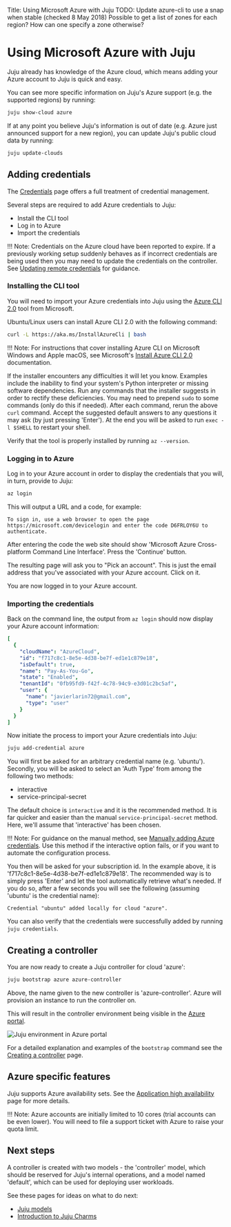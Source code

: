 Title: Using Microsoft Azure with Juju
TODO: Update azure-cli to use a snap when stable (checked 8 May 2018)
      Possible to get a list of zones for each region? How can one specify a zone otherwise?

# Using Microsoft Azure with Juju

Juju already has knowledge of the Azure cloud, which means adding your Azure
account to Juju is quick and easy.

You can see more specific information on Juju's Azure support (e.g. the
supported regions) by running:

```bash
juju show-cloud azure
```

If at any point you believe Juju's information is out of date (e.g. Azure just 
announced support for a new region), you can update Juju's public cloud data by
running:
  
```bash
juju update-clouds
```

## Adding credentials

The [Credentials][credentials] page offers a full treatment of credential
management.

Several steps are required to add Azure credentials to Juju:

 - Install the CLI tool
 - Log in to Azure
 - Import the credentials

!!! Note:
    Credentials on the Azure cloud have been reported to expire. If a
    previously working setup suddenly behaves as if incorrect credentials are
    being used then you may need to update the credentials on the controller.
    See [Updating remote credentials][updating-remote-credentials] for
    guidance.

### Installing the CLI tool

You will need to import your Azure credentials into Juju using the
[Azure CLI 2.0][azurecli] tool from Microsoft.

Ubuntu/Linux users can install Azure CLI 2.0 with the following command:

```bash
curl -L https://aka.ms/InstallAzureCli | bash
```

!!! Note:
    For instructions that cover installing Azure CLI on Microsoft Windows and
    Apple macOS, see Microsoft's [Install Azure CLI 2.0][azuretwoinstall]
    documentation.

If the installer encounters any difficulties it will let you know. Examples
include the inability to find your system's Python interpreter or missing
software dependencies. Run any commands that the installer suggests in order to
rectify these deficiencies. You may need to prepend `sudo` to some commands
(only do this if needed). After each command, rerun the above `curl` command.
Accept the suggested default answers to any questions it may ask (by just
pressing 'Enter'). At the end you will be asked to run `exec -l $SHELL` to
restart your shell.

Verify that the tool is properly installed by running `az --version`.

### Logging in to Azure

Log in to your Azure account in order to display the credentials that you will,
in turn, provide to Juju:

```bash
az login
```

This will output a URL and a code, for example:

```no-highlight
To sign in, use a web browser to open the page https://microsoft.com/devicelogin and enter the code D6FRLOY6U to authenticate.
```

After entering the code the web site should show 'Microsoft Azure
Cross-platform Command Line Interface'. Press the 'Continue' button.

The resulting page will ask you to "Pick an account". This is just the email
address that you've associated with your Azure account. Click on it.

You are now logged in to your Azure account.

### Importing the credentials

Back on the command line, the output from `az login` should now display your
Azure account information: 

```yaml
[
  {
    "cloudName": "AzureCloud",
    "id": "f717c8c1-8e5e-4d38-be7f-ed1e1c879e18",
    "isDefault": true,
    "name": "Pay-As-You-Go",
    "state": "Enabled",
    "tenantId": "0fb95fd9-f42f-4c78-94c9-e3d01c2bc5af",
    "user": {
      "name": "javierlarin72@gmail.com",
      "type": "user"
    }
  }
]
```

Now initiate the process to import your Azure credentials into Juju:

```bash
juju add-credential azure
```

You will first be asked for an arbitrary credential name (e.g. 'ubuntu').
Secondly, you will be asked to select an 'Auth Type' from among the following
two methods:

- interactive
- service-principal-secret

The default choice is `interactive` and it is the recommended method. It is far
quicker and easier than the manual `service-principal-secret` method. Here,
we'll assume that 'interactive' has been chosen.

!!! Note:
    For guidance on the manual method, see
    [Manually adding Azure credentials][manually-adding-azure-credentials]. Use
    this method if the interactive option fails, or if you want to automate the
    configuration process.

You then will be asked for your subscription id. In the example above, it is
'f717c8c1-8e5e-4d38-be7f-ed1e1c879e18'. The recommended way is to simply press
'Enter' and let the tool automatically retrieve what's needed. If you do so,
after a few seconds you will see the following (assuming 'ubuntu' is the
credential name):

```no-highlight
Credential "ubuntu" added locally for cloud "azure".
```

You can also verify that the credentials were successfully added by running
`juju credentials`.

## Creating a controller

You are now ready to create a Juju controller for cloud 'azure':

```bash
juju bootstrap azure azure-controller
```

Above, the name given to the new controller is 'azure-controller'. Azure will
provision an instance to run the controller on.

This will result in the controller environment being visible in the
[Azure portal][azureportal].

![Juju environment in Azure portal](media/azure_portal-environment.png)

For a detailed explanation and examples of the `bootstrap` command see the
[Creating a controller][controllers-creating] page.

## Azure specific features

Juju supports Azure availability sets. See the
[Application high availability][azure-availability-sets] page for more
details.

!!! Note:
    Azure accounts are initially limited to 10 cores (trial accounts can be
    even lower). You will need to file a support ticket with Azure to raise
    your quota limit.

## Next steps

A controller is created with two models - the 'controller' model, which
should be reserved for Juju's internal operations, and a model named
'default', which can be used for deploying user workloads.

See these pages for ideas on what to do next:

 - [Juju models][models]
 - [Introduction to Juju Charms][charms]


<!-- LINKS -->

[updating-remote-credentials]: ./credentials.md#updating-remote-credentials
[azureportal]: http://portal.azure.com
[azurecli]: https://docs.microsoft.com/en-us/cli/azure/overview 
[azuretwoinstall]: https://docs.microsoft.com/en-us/cli/azure/install-azure-cli
[manually-adding-azure-credentials]: ./clouds-azure-advanced.md#manually-adding-azure-credentials
[azure-availability-sets]: ./charms-ha.md#azure-availability-sets
[controllers-creating]: ./controllers-creating.md
[models]: ./models.md
[charms]: ./charms.md
[credentials]: ./credentials.md
